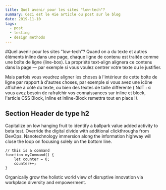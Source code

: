 ```yaml
---
title: Quel avenir pour les sites "low-tech"?
summary: Ceci est le 4ie article ou post sur le blog
date: 2019-11-10
tags:
  - post
  - testing
  - design methods
---
```

#Quel avenir pour les sites "low-tech"?
Quand on a du texte et autres éléments inline dans une page, chaque ligne de contenu est traitée comme une boîte de ligne (line-box). La propriété text-align alignera ce contenu dans la page — par exemple si vous voulez centrer votre texte ou le justifier.

Mais parfois vous voudrez aligner les choses à l'intérieur de cette boîte de ligne par rapport à d'autres choses, par exemple si vous avez une icône affichée à côté du texte, ou bien des textes de taille différente ( NdT : si vous avez besoin de rafraîchir vos connaissances sur inline et block, l'article CSS Block, Inline et Inline-Block remettra tout en place !).

## Section Header de type h2

Capitalize on low hanging fruit to identify a ballpark value added activity to beta test. Override the digital divide with additional clickthroughs from DevOps. Nanotechnology immersion along the information highway will close the loop on focusing solely on the bottom line.

``` text/2-3
// this is a command
function myCommand() {
	let counter = 0;
	counter++;
}
```
Organically grow the holistic world view of disruptive innovation via workplace diversity and empowerment.
